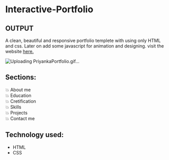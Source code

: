 # Interactive-Portfolio 

## OUTPUT
A clean, beautiful and responsive portfolio templete with using only HTML and css.
Later on add some javascript for animation and designing.
visit the website [here.](https://deypriyanka.github.io/Portfolio/)




![Uploading PriyankaPortfolio.gif…]()


## Sections:
💥 About me\
💥 Education\
💥 Cretification\
💥 Skills\
💥 Projects\
💥 Contact me

## Technology used:
- HTML
- CSS

